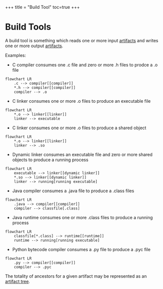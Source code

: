 +++
title = "Build Tool"
toc=true
+++

# Build Tools

A build tool is something which reads one or more input [artifacts](/glossary/artifact) and writes one or more output [artifacts](/glossary/artifact).

Examples:
* C compiler consumes one .c file and zero or more .h files to prodce a .o file
```mermaid
flowchart LR
    .c --> compiler[[compiler]]
    *.h --> compiler[[compiler]]
    compiler --> .o
```
* C linker consumes one or more .o files to produce an executable file
```mermaid
flowchart LR
    *.o --> linker[[linker]]
    linker --> executable
```
* C linker consumes one or more .o files to produce a shared object
```mermaid
flowchart LR
    *.o --> linker[[linker]]
    linker --> .so
```
* Dynamic linker consumes an executable file and zero or more shared objects to produce a running process
```mermaid
flowchart LR
    executable --> linker[[dynamic linker]]
    *.so --> linker[[dynamic linker]]
    linker --> running[running executable]
```
* Java compiler consumes a .java file to produce a .class files
```mermaid
flowchart LR
    .java --> compiler[[compiler]]
    compiler --> classfile[.class]
```
* Java runtime consumes one or more .class files to produce a running process
```mermaid
flowchart LR
    classfile[*.class] --> runtime[[runtime]]
    runtime --> running[running executable]
```
* Python bytecode compiler consumes a .py file to produce a .pyc file
```mermaid
flowchart LR
    .py --> compiler[[compiler]]
    compiler --> .pyc
```

The totality of ancestors for a given artifact may be represented as an [artifact tree](/glossary/artifact_tree).